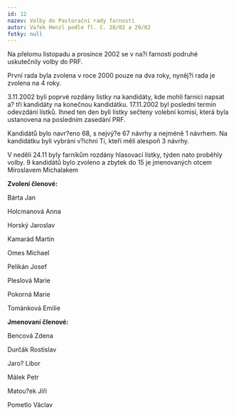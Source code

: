 ```yaml
---
id: 12
nazev: Volby do Pastorační rady farnosti
autor: Va?ek Henzl podle fl. č. 28/02 a 29/02
fotky: null
---
```

Na přelomu listopadu a prosince 2002 se v na?í farnosti podruhé uskutečnily volby do PRF. 
<p>
První rada byla zvolena v roce 2000 pouze na dva roky, nyněj?í rada je zvolena na 4 roky. 
<p>
3.11.2002 byli poprvé rozdány lístky na kandidáty, kde mohli farníci napsat a? tři kandidáty na konečnou kandidátku. 17.11.2002 byl poslední termín odevzdání lístků. Ihned ten den byli lístky sečteny volební komisí, která byla ustanovena na posledním zasedání PRF. 
<p>
Kandidátů bylo navr?eno 68, s nejvý?e 67 návrhy a nejméně 1 návrhem. Na kandidátku byli vybráni v?ichni Ti, kteří měli alespoň 3 návrhy. 
<p>
V neděli 24.11 byly farníkům rozdány hlasovací lístky, týden nato proběhly volby. 9 kandidátů bylo zvoleno a zbytek do 15 je jmenovaných otcem Miroslavem Michalakem 
<p>
<b>Zvolení členové:</b>
<p>
Bárta Jan 
<p>
Holcmanová Anna
<p>
Horský Jaroslav
<p>
Kamarád Martin
<p>
Omes Michael
<p>
Pelikán Josef
<p>
Pleslová Marie 
<p>
Pokorná Marie
<p>
Tománková Emilie
<p>
<b>Jmenovaní členové:</b>
<p>
Bencová Zdena 
<p>
Durčák Rostislav 
<p>
Jaro? Libor 
<p>
Málek Petr 
<p>
Matou?ek Jiří 
<p>
Pometlo Václav 
